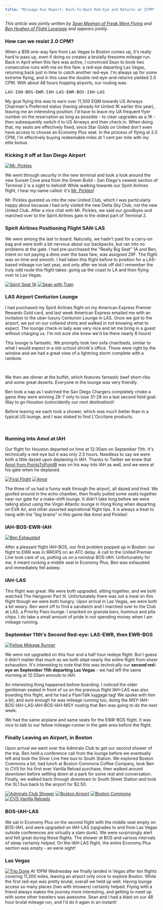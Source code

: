 ```yaml
---
title: "Mileage Run Report: Back-To-Back Red-Eye and Returns at 2CPM"
---
```


_This article was jointly written by [Sean Meehan of Freak Went Flying](http://www.freakwentflying.com) and [Ben Hughes of Flight Leverage](http://www.flightleverage.com) and appears jointly._

### How can we resist 2.0 CPM?

When a $58 one-way fare from Las Vegas to Boston comes up, it's really hard to pass up, even if doing so creates a brutally tiresome mileage run. Back in April when this fare was active, I convinced Sean to book two consecutive runs with me on this fare: a red-eye departing Las Vegas, returning back just in time to catch another red-eye. I'm always up for some extreme flying, and in this case the double red-eye-and-returns yielded 2.0 CPM. With about 48 hours hopping airports, our routing was: 
<pre>LAS-IAH-BOS-EWR-IAH-LAS-EWR-BOS-IAH-LAS</pre>

My goal flying this was to earn over 11,300 EQM towards US Airways Chairman's Preferred status (having already hit United 1K earlier this year), leaving me an interesting position: I'd have to leave my UA frequent flyer number on the reservation as long as possible - to clear upgrades as a 1K - then subsequently switch it to US Airways and then check in. When doing that, my seats are effectively fixed, since Star Golds on United don't even have access to choose an Economy Plus seat. In the process of flying at 2.0 CPM, I'm effectively buying redeemable miles at 1 cent per mile with my elite bonus.

### Kicking it off at San Diego Airport

<a target="_blank" class="right" href="/blog/2013/09/19/mileage-run-report-double-back-redeyes-at-2cpm/pickles.jpg"><img src="/blog/2013/09/19/mileage-run-report-double-back-redeyes-at-2cpm/pickles_thumb.jpg" alt="Mr. Pickles" /></a>

We went through security in the new terminal and took a look around the new Sunset Cove area from the Green Build - San Diego's newest section of Terminal 2 is a sight to behold! While walking towards our Spirit Airlines flight, I hear my name called: it's [Mr. Pickles](http://first2board.com/themrpickles/)! 

Mr. Pickles guested us into the new United Club, which I was particularly happy about because I had only visited the new Delta Sky Club, not the new United Club. After a nice chat with Mr. Pickles, we said our goodbyes and marched over to the Spirit Airlines gate in the oldest part of Terminal 2.

### Spirit Airlines Positioning Flight SAN-LAS

We were among the last to board. Naturally, we hadn't paid for a carry-on bag and were both a bit nervous about our backpacks, but ran into no problems at the gate. I had pre-purchased the "Really Big Seat" 1A and Ben, intent on not paying a dime over the base fare, was assigned 29F. The flight was on time and smooth. I had taken this flight before to position for a LAS-based mileage run last year, and only after we took off did I remember the truly odd route this flight takes: going up the coast to LA and then flying over to Las Vegas.

<div class="image-container">
  <a target="_blank" href="/blog/2013/09/19/mileage-run-report-double-back-redeyes-at-2cpm/spirit_seat.jpg"><img src="/blog/2013/09/19/mileage-run-report-double-back-redeyes-at-2cpm/spirit_seat_thumb.jpg" alt="Spirit Seat 1A" /></a>
  <a target="_blank" href="/blog/2013/09/19/mileage-run-report-double-back-redeyes-at-2cpm/sean_tram.jpg"><img src="/blog/2013/09/19/mileage-run-report-double-back-redeyes-at-2cpm/sean_tram_thumb.jpg" alt="Sean with Tram" /></a>
</div>

### LAS Airport Centurion Lounge

I had purchased my Spirit Airlines flight on my American Express Premier Rewards Gold card, and last week American Express emailed me with an invitation to the uber-luxury Centurion Lounge in LAS.  Once we got to the airport, we put on our collared shirts and walked in not knowing what to expect. The lounge check-in lady was very nice and let me bring in a guest without charging us. I'm not sure she knew we'd be there nearly 8 hours!

This lounge is fantastic. We promptly took two sofa chair/beds, similar to what I would expect in a old-school shrink's office. These were right by the window and we had a great view of a lightning storm complete with a rainbow.

<div class="image-container">
  <a target="_blank" href="/blog/2013/09/19/mileage-run-report-double-back-redeyes-at-2cpm/centurion_entrance.jpg"><img src="/blog/2013/09/19/mileage-run-report-double-back-redeyes-at-2cpm/centurion_entrance_thumb.jpg" alt="" /></a>
  <a target="_blank" href="/blog/2013/09/19/mileage-run-report-double-back-redeyes-at-2cpm/centurion_ben_lounging.jpg"><img src="/blog/2013/09/19/mileage-run-report-double-back-redeyes-at-2cpm/centurion_ben_lounging_thumb.jpg" alt="" /></a>
  <a target="_blank" href="/blog/2013/09/19/mileage-run-report-double-back-redeyes-at-2cpm/centurion_chairs.jpg"><img src="/blog/2013/09/19/mileage-run-report-double-back-redeyes-at-2cpm/centurion_chairs_thumb.jpg" alt="" /></a>
  <a target="_blank" href="/blog/2013/09/19/mileage-run-report-double-back-redeyes-at-2cpm/centurion_bar.jpg"><img src="/blog/2013/09/19/mileage-run-report-double-back-redeyes-at-2cpm/centurion_bar_thumb.jpg" alt="" /></a>
</div>

We then ate dinner at the buffet, which features fantastic beef short-ribs and some great deserts. Everyone in the lounge was very friendly.

Ben took a nap as I watched the San Diego Chargers completely choke a game they were winning 28-7 only to lose 31-28 on a last second field goal. Way to go Houston (coincidently our next destination)!

Before leaving we each took a shower, which was much better than in a typical US lounge, and I was stoked to find L'Occitane products.

<div class="image-container">
  <a target="_blank" href="/blog/2013/09/19/mileage-run-report-double-back-redeyes-at-2cpm/centurion_food.jpg"><img src="/blog/2013/09/19/mileage-run-report-double-back-redeyes-at-2cpm/centurion_food_thumb.jpg" alt="" /></a>
  <a target="_blank" href="/blog/2013/09/19/mileage-run-report-double-back-redeyes-at-2cpm/centurion_rainbow.jpg"><img src="/blog/2013/09/19/mileage-run-report-double-back-redeyes-at-2cpm/centurion_rainbow_thumb.jpg" alt="" /></a>
  <a target="_blank" href="/blog/2013/09/19/mileage-run-report-double-back-redeyes-at-2cpm/centurion_shower.jpg"><img src="/blog/2013/09/19/mileage-run-report-double-back-redeyes-at-2cpm/centurion_shower_thumb.jpg" alt="" /></a>
</div>


### Running into Amol at IAH

Our flight for Houston departed on time at 12:30am on September 11th. It's technically a red-eye but it was only 2.5 hours. Needless to say we were both a little dazed upon deplaning in IAH. Thanks to Twitter we knew that [Amol from PointsToPointB](https://twitter.com/PointsToPointB) was on his way into IAH as well, and we were at his gate when he deplaned.

<div class="image-container">
  <a target="_blank" href="/blog/2013/09/19/mileage-run-report-double-back-redeyes-at-2cpm/first_flight.jpg"><img src="/blog/2013/09/19/mileage-run-report-double-back-redeyes-at-2cpm/first_flight_thumb.jpg" alt="First Flight" /></a>
  <a target="_blank" href="/blog/2013/09/19/mileage-run-report-double-back-redeyes-at-2cpm/amol.jpg"><img src="/blog/2013/09/19/mileage-run-report-double-back-redeyes-at-2cpm/amol_thumb.jpg" alt="Amol" /></a>
</div>

The three of us had a funny walk through the airport, all dazed and tired. We goofed around in the echo chamber, then finally pulled some seats together near our gate for a make-shift lounge. It didn't take long before we were talking about using the Virgin Atlantic lounge in Hong Kong when departing on EVA Air, and other assorted aspirational flight tips. It is always a treat to hang with the "big brains" in this game like Amol and Pickles!

### IAH-BOS-EWR-IAH

<a target="_blank" class="right" href="/blog/2013/09/19/mileage-run-report-double-back-redeyes-at-2cpm/ben_sleeping_penguin.jpg"><img src="/blog/2013/09/19/mileage-run-report-double-back-redeyes-at-2cpm/ben_sleeping_penguin_thumb.jpg" alt="Ben Exhausted" /></a>

After a pleasant flight IAH-BOS, our first problem popped up in Boston: our flight to EWR was in IRROPS on an ATC delay. A call to the United Premier Line took care of us, putting us on a nonstop BOS-IAH. Unfortunately for me, it meant rocking a middle seat in Economy Plus. Ben was exhausted and immediately fell asleep.

### IAH-LAS

This flight was great. We were both upgraded, sitting together, and we both watched The Hangover Part III. Unfortunately there was not a meal on this flight though we were both hungry. Upon arrival in Las Vegas, we were both a bit weary. Ben went off to find a sandwich and I marched over to the Club at LAS, a Priority Pass lounge. I snacked on granola bars, hummus and pita chips. I do take a small amount of pride in not spending money when I am mileage running.

### September 11th's Second Red-eye: LAS-EWR, then EWR-BOS

<a target="_blank" class="right" href="/blog/2013/09/19/mileage-run-report-double-back-redeyes-at-2cpm/harland.jpg"><img src="/blog/2013/09/19/mileage-run-report-double-back-redeyes-at-2cpm/harland_thumb.jpg" alt="Fellow Mileage Runner" /></a>

We were not upgraded on this four and a half hour redeye flight. But I guess it didn't matter that much as we both slept nearly the entire flight from sheer exhaustion. It's interesting to note that this was technically our **second red-eye on September 11th departing Las Vegas** - we had left the same morning at 12:33am enroute to IAH.
 
An interesting thing happened before boarding. I noticed the older gentleman seated in front of us on the previous flight IAH-LAS was also boarding this flight, and he had a FlyerTalk luggage tag!  We spoke with him a bit, and sure enough he was mileage running too, doing the MSY-IAH-BOS-IAH-LAS-IAH-BOS-IAH-MSY routing that Ben was going to do the next week.

We had the same airplane and same seats for the EWR-BOS flight. It was nice to talk to our fellow mileage-runner in the gate area before the flight. 

### Finally Leaving an Airport, in Boston

Upon arrival we went over the Admirals Club to get our second shower of the trip. Ben held a conference call from the lounge before we eventually left and took the Silver Line free bus to South Station. We explored Boston Commons a bit, had lunch at Boston Commons Coffee Company, took Ben to CVS for his first ever Vanilla Reload purchase, then walked around downtown before settling down at a park for some rest and conversation. Finally, we walked back through downtown to South Street Station and took the SL1 bus back to the airport for $2.50.

<div class="image-container">
  <a target="_blank" href="/blog/2013/09/19/mileage-run-report-double-back-redeyes-at-2cpm/admirals_club_shower.jpg"><img src="/blog/2013/09/19/mileage-run-report-double-back-redeyes-at-2cpm/admirals_club_shower_thumb.jpg" alt="Admirals Club Shower" /></a>
  <a target="_blank" href="/blog/2013/09/19/mileage-run-report-double-back-redeyes-at-2cpm/boston_airport.jpg"><img src="/blog/2013/09/19/mileage-run-report-double-back-redeyes-at-2cpm/boston_airport_thumb.jpg" alt="Boston Airport" /></a>
  <a target="_blank" href="/blog/2013/09/19/mileage-run-report-double-back-redeyes-at-2cpm/boston_commons_ben.jpg"><img src="/blog/2013/09/19/mileage-run-report-double-back-redeyes-at-2cpm/boston_commons_ben_thumb.jpg" alt="Boston Commons" /></a>
  <a target="_blank" href="/blog/2013/09/19/mileage-run-report-double-back-redeyes-at-2cpm/cvs_vanilla_reloads.jpg"><img src="/blog/2013/09/19/mileage-run-report-double-back-redeyes-at-2cpm/cvs_vanilla_reloads_thumb.jpg" alt="CVS Vanilla Reloads" /></a>
</div>

### BOS-IAH-LAS

We sat in Economy Plus on the second flight with the middle seat empty on BOS-IAH, and were upgraded on IAH-LAS (upgrades to and from Las Vegas outside conferences are virtually a slam dunk). We were surprisingly alert and felt great during these flights. The shower at BOS and various intervals of sleep certainly helped. On the IAH-LAS flight, the entire Economy Plus section was empty - an eerie sight!

### Las Vegas

<a target="_blank" class="right" href="/blog/2013/09/19/mileage-run-report-double-back-redeyes-at-2cpm/trip_done.jpg"><img src="/blog/2013/09/19/mileage-run-report-double-back-redeyes-at-2cpm/trip_done_thumb.jpg" alt="Trip Done" /></a>
At 10PM Wednesday we finally landed in Vegas after ten flights covering 11,300 miles, leaving an airport only once to explore Boston. While the first red-eye was pretty brutal, overall we held up well. Having lounge access so many places (two with showers) certainly helped. Flying with a friend always makes the journey more interesting, and getting to meet up with some other travelers was awesome. Sean and I had a blast on our 48 hour brutal mileage run, and I'd do it again in an instant!

